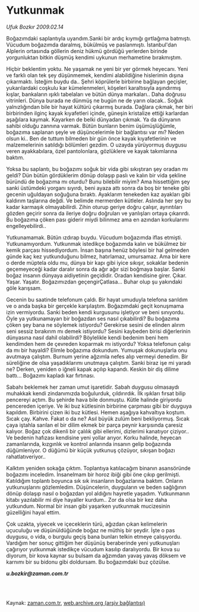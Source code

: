 # Yutkunmak

*Ufuk Bozkır 2009.02.14*

<td class="columnist-detail">
<p>Boğazımdaki saplantıyla uyandım.Sanki bir ardıç kıymığı gırtlağıma batmıştı. Vücudum boğazımda daralmış, bükülmüş ve paslanmıştı. İstanbul'dan Alplerin ortasında göllerin deniz hükmü gördüğü yerlerden birinde yorgunluktan bitkin düşmüş kendimi uykunun merhametine bırakmıştım.</p>
<p>
<div id="haberMetinDiv">
<p>Hiçbir beklentim yoktu. Ne yaşamak ne yeni bir yer görmek heyecanı. Yeni ve farklı olan tek şey düşünmemek, kendimi alabildiğine hislerimin dışına çıkarmaktı. İsteğim buydu da.. Şehri köprülerle birbirine bağlayan geçişler, yukarılardaki coşkulu kar kümelenmeleri, köşeleri karaltısıyla aşındırmış kışlar, bankaların ışıklı tabelaları ve bütün dünya markaları.. Daha doğrusu vitrinleri. Dünya burada ne dünmüş ne bugün ne de yarın olacak.. Soğuk yalnızlığından bile bir hayat kültürü çıkarmış burada. Dağlara çıkmak, her biri birbirinden ilginç kayak kıyafetleri içinde, güneşin kristalize ettiği karlardan aşağılara kaymak. Kayarken de belki dünyadan çıkmak. Ya da dünyanın sahibi olduğu zannına varmak. Bütün bunların benim üşümüşlüğümle, boğazıma saplanan şeyle ve düşüncelerimle bir bağlantısı var mı? Neden olsun ki.. Ben de tuttum bilmeden bir gün önce kayak kıyafetlerinin ve malzemelerinin satıldığı bölümleri gezdim. O uzayda yürüyormuş duygusu veren ayakkabılara, özel pantolonlara, gözlüklere ve kayak takımlarına baktım.
<p> Yoksa bu saplantı, bu boğazımı soğuk bir vida gibi sıkıştıran şey oradan mı geldi? Dün bütün gördüklerim dönüp dolaşıp paslı ve kalın bir vida şekline büründü de boğazıma mı oturdu? Bunu bilebilir miyim? Ama hissettiğim şey sanki üstümdeki yorganı sıyırdı, beni ayaza attı sonra da boş bir teneke gibi gecenin uğuldayan soğuğuna bıraktı. Ayaklarım tenekeden kaz ayakları gibi kaldırım taşlarına değdi. Ve belimde mermerden kütleler. Aslında her şey bu kadar karmaşık olmayabilirdi. Zihin oturup geriye doğru çalışır, ayrıntıları gözden geçirir sonra da ileriye doğru doğruları ve yanlışları ortaya çıkarırdı. Bu boğazıma çöken pası giderir miydi bilinmez ama en azından korkularımı engelleyebilirdi..
<p>Yutkunamamak. Bütün ızdırap buydu. Vücudum boğazımda iflas etmişti. Yutkunamıyordum. Yutkunmak istedikçe boğazımda kalın ve bükülmez bir kemik parçası hissediyordum. İnsan başına henüz böylesi bir hal gelmeden günde kaç kez yutkunduğunu bilmez, hatırlamaz, umursamaz. Ama bir kere o derde müptela oldu mu, dünya bir kapı gibi iyice sıkışır, sokaklar bedenin geçemeyeceği kadar daralır sonra da ağır ağır sizi boğmaya başlar. Sanki boğaz insanın dünyaya aidiyetinin geçididir. Oradan kendisine girer. Çıkar. Yaşar. Yaşatır. Boğazımızdan geçengirÇatlasa... Buhar olup şu yakındaki göle karışsam.
<p>Gecenin bu saatinde telefonum çaldı. Bir hayat umuduyla telefona sarıldım ve o anda başka bir gerçekle karşılaştım. Boğazımdaki geçit konuşmama izin vermiyordu. Sanki beden kendi kurgusunu işletiyor ve beni sınıyordu. Öyle ya yutkunamayan bir boğazdan ses nasıl çıkabilirdi? Bu boğazıma çöken şey bana ne söylemek istiyordu? Gerekirse sesini de elinden alırım seni sessiz bırakırım mı demek istiyordu? Sesini kaybeden birisi diğerlerinin dünyasına nasıl dahil olabilirdi? Böylelikle kendi bedenim beni hem kendimden hem de çevreden koparmak mı istiyordu? Yoksa telefonun çalışı da mı bir hayaldi? Elimle boğazıma dokundum. Yumuşak dokunuşlarla onu avutmaya çalıştım. Burnum yerine ağzımla nefes alıp vermeyi denedim. Bir süreliğine de olsa yaşadıklarımı unutmaya çalıştım. Sanki biraz işe mi yaradı ne? Derken, yeniden o iğneli kapak açılıp kapandı. Keskin bir diş dilime battı... Boğazımı kapladı kar fırtınası.
<p>Sabahı beklemek her zaman umut işaretidir. Sabah duygusu olmasaydı muhakkak kendi zindanımızda boğulurduk, çıldırırdık. İlk ışıkları fırsat bilip pencereyi açtım. Bu şehirde hava bile donmuştu. Kütle halinde giriyordu pencereden içeriye. Ve iki buz kütlesinin birbirine çarpması gibi bir duyguya kapıldım. Birbirini çizen iki buz kütlesi. Hemen aşağıya kahvaltıya koştum. Sıcak çay. Kahve. Fakat o da ne? Asıl büyük zulüm beni bekliyormuş. Sıcak çaya iştahla sarılan el bir dilim ekmek bir parça peynir karşısında çaresiz kalıyor. Boğaz çok dikenli bir çalılık gibi ellerimi, dizlerimi kanatıyor çiziyor.. Ve bedenin hafızası kendisine yeni yollar arıyor. Korku halinde, heyecan zamanlarında, kızgınlık ve kontrol anlarında insanın gelip boğazında düğümleniyor. O düğümü bir küçük yutkunuş çözüyor, sıkışan boğazı rahatlatıveriyor..
<p>Kalktım yeniden sokağa çıktım. Toplantıya katılacağım binanın asansöründe boğazımı inceledim. İnsanelmam bir horoz ibiği gibi öne çıkıp gerilmişti. Katıldığım toplantı boyunca sık sık insanların boğazlarına baktım. Onların yutkunuşlarını gözlemledim. Düşüncelerin, duyguların ve beden sağlığının dönüp dolaşıp nasıl o boğazdan yol aldığını hayretle yaşadım. Yutkunmanın kitabı yazılabilir mi diye hayaller kurdum.. Zor da olsa bir kez daha yutkundum. Normal bir insan gibi yaşarken yutkunmak mucizesinin güzelliğini hayal ettim.
<p>Çok uzakta, yiyecek ve içeceklerin türü, ağızdan çıkan kelimelerin uçuculuğu ve düşünüldüğünde boğaz ne müthiş bir şeydir. İşte o pas duygusu, o vida, o burgulu geçiş bana bunları telkin etmeye çalışıyordu. Vardığım her sonuç gittiğim her düşünüş beraberinde yeni yutkunuşları çağırıyor yutkunmak istedikçe vücudum kasılıp daralıyordu. Bir kova su diyorum, bir kova kaynar su bulsam da ağzımdan yavaş yavaş döksem ve karnımı bir su bidonu gibi doldursam. Bu boğazımdaki buz çözülse. 
<p><i><b>u.bozkir@zaman.com.tr</b></i></p></p></p></p></p></p></p></p></div>
</p>


<p><br>
		 </br></p></td>

Kaynak: [zaman.com.tr](http://zaman.com.tr/yazar.do?yazino=814936), [web.archive.org (arşiv bağlantısı)](http://web.archive.org/web/20120411033447/http://www.zaman.com.tr:80/yazar.do?yazino=814936)
